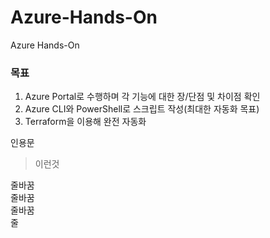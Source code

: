 # Azure-Hands-On
Azure Hands-On


### 목표
1. Azure Portal로 수행하며 각 기능에 대한 장/단점 및 차이점 확인
2. Azure CLI와 PowerShell로 스크립트 작성(최대한 자동화 목표)
3. Terraform을 이용해 완전 자동화




인용문

>이런것



줄바꿈   
줄바꿈  
줄바꿈<br>
줄
